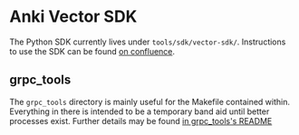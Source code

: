 # Anki Vector SDK

The Python SDK currently lives under `tools/sdk/vector-sdk/`. Instructions to
use the SDK can be found [on confluence](https://ankiinc.atlassian.net/wiki/spaces/VD/pages/441319496/Python+Vector+SDK+-+Getting+Started).

## grpc_tools
The `grpc_tools` directory is mainly useful for the Makefile contained within.
Everything in there is intended to be a temporary band aid until better processes
exist. Further details may be found [in grpc_tools's README](grpc_tools/README.md)